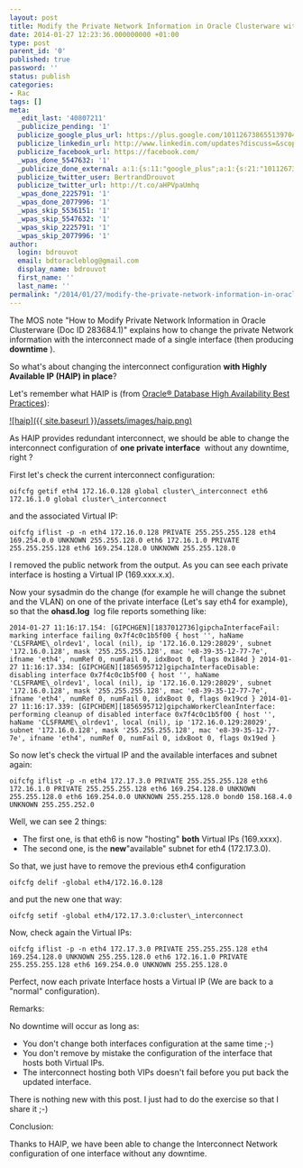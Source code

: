 ```yaml
---
layout: post
title: Modify the Private Network Information in Oracle Clusterware with HAIP in place
date: 2014-01-27 12:23:36.000000000 +01:00
type: post
parent_id: '0'
published: true
password: ''
status: publish
categories:
- Rac
tags: []
meta:
  _edit_last: '40807211'
  _publicize_pending: '1'
  publicize_google_plus_url: https://plus.google.com/101126738655139704850/posts/9VULZ95YYuU
  publicize_linkedin_url: http://www.linkedin.com/updates?discuss=&scope=16310177&stype=M&topic=5833529520376135680&type=U&a=D-Km
  publicize_facebook_url: https://facebook.com/
  _wpas_done_5547632: '1'
  _publicize_done_external: a:1:{s:11:"google_plus";a:1:{s:21:"101126738655139704850";b:1;}}
  publicize_twitter_user: BertrandDrouvot
  publicize_twitter_url: http://t.co/aHPVpaUmhq
  _wpas_done_2225791: '1'
  _wpas_done_2077996: '1'
  _wpas_skip_5536151: '1'
  _wpas_skip_5547632: '1'
  _wpas_skip_2225791: '1'
  _wpas_skip_2077996: '1'
author:
  login: bdrouvot
  email: bdtoracleblog@gmail.com
  display_name: bdrouvot
  first_name: ''
  last_name: ''
permalink: "/2014/01/27/modify-the-private-network-information-in-oracle-clusterware-with-haip-in-place/"
---
```

The MOS note "How to Modify Private Network Information in Oracle Clusterware (Doc ID 283684.1)" explains how to change the private Network information with the interconnect made of a single interface (then producing **downtime** ).

So what's about changing the interconnect configuration **with Highly Available IP (HAIP) in place**?

Let's remember what HAIP is (from [Oracle® Database High Availability Best Practices](http://docs.oracle.com/cd/E11882_01/server.112/e10803/config_cw.htm#HABPT4849)):

[![haip]({{ site.baseurl }}/assets/images/haip.png)](http://bdrouvot.files.wordpress.com/2014/01/haip.png)

As HAIP provides redundant interconnect, we should be able to change the interconnect configuration of **one private interface** &nbsp;without any downtime, right ?

First let's check the current interconnect configuration:

```
oifcfg getif eth4 172.16.0.128 global cluster\_interconnect eth6 172.16.1.0 global cluster\_interconnect
```

and the associated Virtual IP:

```
oifcfg iflist -p -n eth4 172.16.0.128 PRIVATE 255.255.255.128 eth4 169.254.0.0 UNKNOWN 255.255.128.0 eth6 172.16.1.0 PRIVATE 255.255.255.128 eth6 169.254.128.0 UNKNOWN 255.255.128.0
```

I removed the public network from the output. As you can see each private interface is hosting a Virtual IP (169.xxx.x.x).

Now your sysadmin do the change (for example he will change the subnet and the VLAN) on one of the private interface (Let's say eth4 for example), so that the **ohasd.log** &nbsp;log file reports something like:

```
2014-01-27 11:16:17.154: [GIPCHGEN][1837012736]gipchaInterfaceFail: marking interface failing 0x7f4c0c1b5f00 { host '', haName 'CLSFRAME\_olrdev1', local (nil), ip '172.16.0.129:28029', subnet '172.16.0.128', mask '255.255.255.128', mac 'e8-39-35-12-77-7e', ifname 'eth4', numRef 0, numFail 0, idxBoot 0, flags 0x184d } 2014-01-27 11:16:17.334: [GIPCHGEN][1856595712]gipchaInterfaceDisable: disabling interface 0x7f4c0c1b5f00 { host '', haName 'CLSFRAME\_olrdev1', local (nil), ip '172.16.0.129:28029', subnet '172.16.0.128', mask '255.255.255.128', mac 'e8-39-35-12-77-7e', ifname 'eth4', numRef 0, numFail 0, idxBoot 0, flags 0x19cd } 2014-01-27 11:16:17.339: [GIPCHDEM][1856595712]gipchaWorkerCleanInterface: performing cleanup of disabled interface 0x7f4c0c1b5f00 { host '', haName 'CLSFRAME\_olrdev1', local (nil), ip '172.16.0.129:28029', subnet '172.16.0.128', mask '255.255.255.128', mac 'e8-39-35-12-77-7e', ifname 'eth4', numRef 0, numFail 0, idxBoot 0, flags 0x19ed }
```

So now let's check the virtual IP and the available interfaces and subnet again:

```
oifcfg iflist -p -n eth4 172.17.3.0 PRIVATE 255.255.255.128 eth6 172.16.1.0 PRIVATE 255.255.255.128 eth6 169.254.128.0 UNKNOWN 255.255.128.0 eth6 169.254.0.0 UNKNOWN 255.255.128.0 bond0 158.168.4.0 UNKNOWN 255.255.252.0
```

Well, we can see 2 things:

- The first one, is that eth6 is now "hosting" **both** Virtual IPs (169.xxxx).
- The second one, is the **new**"available" subnet for eth4 (172.17.3.0).

So that, we just have to remove the previous eth4 configuration

```
oifcfg delif -global eth4/172.16.0.128
```

and put the new one that way:

```
oifcfg setif -global eth4/172.17.3.0:cluster\_interconnect
```

Now, check again the Virtual IPs:

```
oifcfg iflist -p -n eth4 172.17.3.0 PRIVATE 255.255.255.128 eth4 169.254.128.0 UNKNOWN 255.255.128.0 eth6 172.16.1.0 PRIVATE 255.255.255.128 eth6 169.254.0.0 UNKNOWN 255.255.128.0
```

Perfect, now each private Interface hosts a Virtual IP (We are back to a "normal" configuration).

Remarks:

No downtime will occur as long as:

- You don't change both interfaces configuration at the same time ;-)
- You don't remove by mistake the configuration of the interface that hosts both Virtual IPs.
- The interconnect hosting both VIPs doesn't fail before you put back the updated interface.

There is nothing new with this post. I just had to do the exercise so that I share it ;-)

Conclusion:

Thanks to HAIP, we have been able to change the Interconnect Network configuration of one interface without any downtime.

